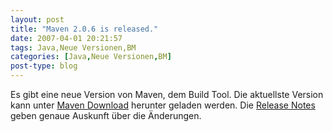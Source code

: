 ```yaml
---
layout: post
title: "Maven 2.0.6 is released."
date: 2007-04-01 20:21:57
tags: Java,Neue Versionen,BM
categories: [Java,Neue Versionen,BM]
post-type: blog
---
```

Es gibt eine neue Version von Maven, dem Build Tool. Die aktuellste Version kann unter <a href="http://maven.apache.org/download.html"  title="Maven Download">Maven Download</a> herunter geladen werden. Die <a href="http://maven.apache.org/release-notes.html"  title="Release Notes">Release Notes</a> geben genaue Auskunft über die Änderungen.
